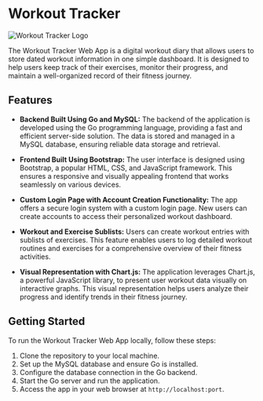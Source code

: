 # Workout Tracker

![Workout Tracker Logo](/path/to/logo.png)

The Workout Tracker Web App is a digital workout diary that allows users to store dated workout information in one simple dashboard. It is designed to help users keep track of their exercises, monitor their progress, and maintain a well-organized record of their fitness journey.

## Features

- **Backend Built Using Go and MySQL:** The backend of the application is developed using the Go programming language, providing a fast and efficient server-side solution. The data is stored and managed in a MySQL database, ensuring reliable data storage and retrieval.

- **Frontend Built Using Bootstrap:** The user interface is designed using Bootstrap, a popular HTML, CSS, and JavaScript framework. This ensures a responsive and visually appealing frontend that works seamlessly on various devices.

- **Custom Login Page with Account Creation Functionality:** The app offers a secure login system with a custom login page. New users can create accounts to access their personalized workout dashboard.

- **Workout and Exercise Sublists:** Users can create workout entries with sublists of exercises. This feature enables users to log detailed workout routines and exercises for a comprehensive overview of their fitness activities.

- **Visual Representation with Chart.js:** The application leverages Chart.js, a powerful JavaScript library, to present user workout data visually on interactive graphs. This visual representation helps users analyze their progress and identify trends in their fitness journey.

## Getting Started

To run the Workout Tracker Web App locally, follow these steps:

1. Clone the repository to your local machine.
2. Set up the MySQL database and ensure Go is installed.
3. Configure the database connection in the Go backend.
4. Start the Go server and run the application.
5. Access the app in your web browser at `http://localhost:port`.
